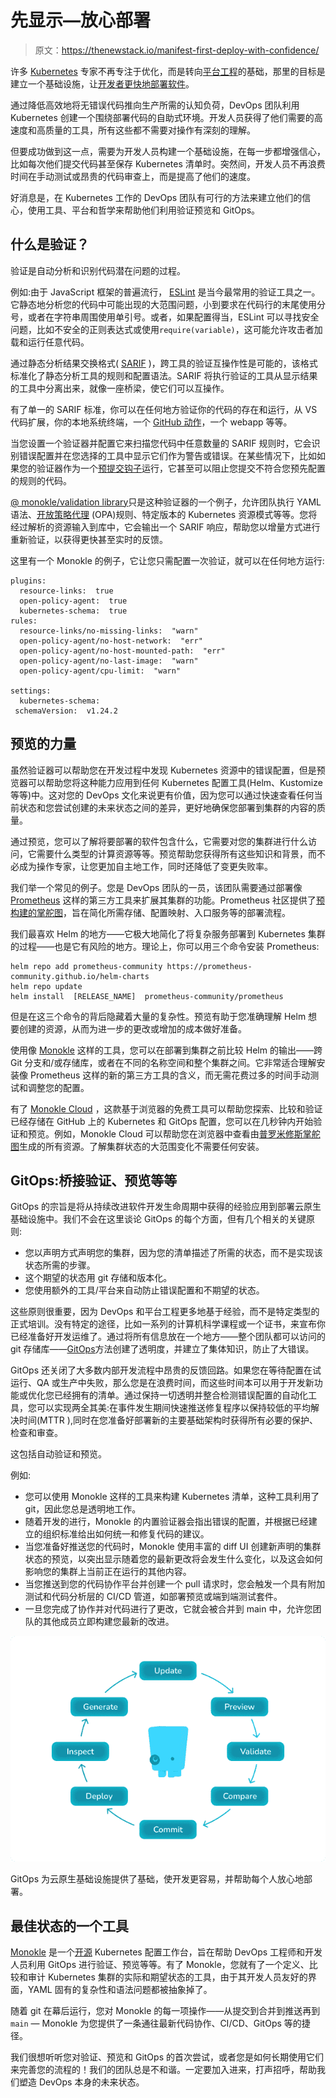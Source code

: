 # 先显示—放心部署

> 原文：<https://thenewstack.io/manifest-first-deploy-with-confidence/>

许多 [Kubernetes](https://thenewstack.io/category/kubernetes/) 专家不再专注于优化，而是转向[平台工程](https://thenewstack.io/platform-engineering-what-is-it-and-who-does-it/)的基础，那里的目标是建立一个基础设施，让[开发者更快地部署软件](https://thenewstack.io/category/development/)。

通过降低高效地将无错误代码推向生产所需的认知负荷，DevOps 团队利用 Kubernetes 创建一个围绕部署代码的自助式环境。开发人员获得了他们需要的高速度和高质量的工具，所有这些都不需要对操作有深刻的理解。

但要成功做到这一点，需要为开发人员构建一个基础设施，在每一步都增强信心，比如每次他们提交代码甚至保存 Kubernetes 清单时。突然间，开发人员不再浪费时间在手动测试或昂贵的代码审查上，而是提高了他们的速度。

好消息是，在 Kubernetes 工作的 DevOps 团队有可行的方法来建立他们的信心，使用工具、平台和哲学来帮助他们利用验证预览和 GitOps。

## 什么是验证？

验证是自动分析和识别代码潜在问题的过程。

例如:由于 JavaScript 框架的普遍流行， [ESLint](https://eslint.org/) 是当今最常用的验证工具之一。它静态地分析您的代码中可能出现的大范围问题，小到要求在代码行的末尾使用分号，或者在字符串周围使用单引号。或者，如果配置得当，ESLint 可以寻找安全问题，比如不安全的正则表达式或使用`require(variable)`，这可能允许攻击者加载和运行任意代码。

通过静态分析结果交换格式( [SARIF](https://docs.oasis-open.org/sarif/sarif/v2.1.0/cs01/sarif-v2.1.0-cs01.html) )，跨工具的验证互操作性是可能的，该格式标准化了静态分析工具的规则和配置语法。SARIF 将执行验证的工具从显示结果的工具中分离出来，就像一座桥梁，使它们可以互操作。

有了单一的 SARIF 标准，你可以在任何地方验证你的代码的存在和运行，从 VS 代码扩展，你的本地系统终端，一个 [GitHub 动作](https://thenewstack.io/the-missing-part-of-github-actions-workflows-monitoring/)，一个 webapp 等等。

当您设置一个验证器并配置它来扫描您代码中任意数量的 SARIF 规则时，它会识别错误配置并在您选择的工具中显示它们作为警告或错误。在某些情况下，比如如果您的验证器作为一个[预提交钩子](https://monokle.io/blog/advanced-git)运行，它甚至可以阻止您提交不符合您预先配置的规则的代码。

[@ monokle/validation library](https://github.com/kubeshop/monokle-core/tree/main/packages/validation#readme)只是这种验证器的一个例子，允许团队执行 YAML 语法、[开放策略代理](https://thenewstack.io/open-policy-agent-the-top-5-kubernetes-admission-control-policies/) (OPA)规则、特定版本的 Kubernetes 资源模式等等。您将经过解析的资源输入到库中，它会输出一个 SARIF 响应，帮助您以增量方式进行重新验证，以获得更快甚至实时的反馈。

这里有一个 Monokle 的例子，它让您只需配置一次验证，就可以在任何地方运行:

```
plugins:
  resource-links:  true
  open-policy-agent:  true
  kubernetes-schema:  true
rules:
  resource-links/no-missing-links:  "warn"
  open-policy-agent/no-host-network:  "err"
  open-policy-agent/no-host-mounted-path:  "err"
  open-policy-agent/no-last-image:  "warn"
  open-policy-agent/cpu-limit:  "warn"

settings:
  kubernetes-schema:
 schemaVersion:  v1.24.2

```

## 预览的力量

虽然验证器可以帮助您在开发过程中发现 Kubernetes 资源中的错误配置，但是预览器可以帮助您将这种能力应用到任何 Kubernetes 配置工具(Helm、Kustomize 等等)中。这对您的 DevOps 文化来说更有价值，因为您可以通过快速查看任何当前状态和您尝试创建的未来状态之间的差异，更好地确保您部署到集群的内容的质量。

通过预览，您可以了解将要部署的软件包含什么，它需要对您的集群进行什么访问，它需要什么类型的计算资源等等。预览帮助您获得所有这些知识和背景，而不必成为操作专家，让您更加自主地工作，同时还降低了变更失败率。

我们举一个常见的例子。您是 DevOps 团队的一员，该团队需要通过部署像 [Prometheus](https://prometheus.io/) 这样的第三方工具来扩展其集群的功能。Prometheus 社区提供了[预构建的掌舵图](https://artifacthub.io/packages/helm/prometheus-community/prometheus)，旨在简化所需存储、配置映射、入口服务等的部署流程。

我们最喜欢 Helm 的地方——它极大地简化了将复杂服务部署到 Kubernetes 集群的过程——也是它有风险的地方。理论上，你可以用三个命令安装 Prometheus:

```
helm repo add prometheus-community https://prometheus-community.github.io/helm-charts
helm repo update
helm install  [RELEASE_NAME]  prometheus-community/prometheus

```

但是在这三个命令的背后隐藏着大量的复杂性。预览有助于您准确理解 Helm 想要创建的资源，从而为进一步的更改或增加的成本做好准备。

使用像 [Monokle](http://monokle.io/) 这样的工具，您可以在部署到集群之前比较 Helm 的输出——跨 Git 分支和/或存储库，或者在不同的名称空间和整个集群之间。它非常适合理解安装像 Prometheus 这样的新的第三方工具的含义，而无需花费过多的时间手动测试和调整您的配置。

有了 [Monokle Cloud](https://app.monokle.com/) ，这款基于浏览器的免费工具可以帮助您探索、比较和验证已经存储在 GitHub 上的 Kubernetes 和 GitOps 配置，您可以在几秒钟内开始验证和预览。例如，Monokle Cloud 可以帮助您在浏览器中查看由[普罗米修斯掌舵图](https://app.monokle.com/explore/github/prometheus-community/helm-charts/branch/main?view=helm&pt=1&pf=charts%2Fprometheus%2Fvalues.yaml&f=charts%2Fprometheus%2Fvalues.yaml)生成的所有资源。了解集群状态的大范围变化不需要任何安装。

## GitOps:桥接验证、预览等等

GitOps 的宗旨是将从持续改进软件开发生命周期中获得的经验应用到部署云原生基础设施中。我们不会在这里谈论 GitOps 的每个方面，但有几个相关的关键原则:

*   您以声明方式声明您的集群，因为您的清单描述了所需的状态，而不是实现该状态所需的步骤。
*   这个期望的状态用 git 存储和版本化。
*   您使用额外的工具/平台来自动防止错误配置和不期望的状态。

这些原则很重要，因为 DevOps 和平台工程更多地基于经验，而不是特定类型的正式培训。没有特定的途径，比如一系列的计算机科学课程或一个证书，来宣布你已经准备好开发运维了。通过将所有信息放在一个地方——整个团队都可以访问的 git 存储库——[GitOps](https://thenewstack.io/comparing-infrastructure-as-code-and-gitops-for-platform-teams/)方法创建了透明度，并建立了集体知识，防止了大错误。

GitOps 还关闭了大多数内部开发流程中昂贵的反馈回路。如果您在等待配置在试运行、QA 或生产中失败，那么您是在浪费时间，而这些时间本可以用于开发新功能或优化您已经拥有的清单。通过保持一切透明并整合检测错误配置的自动化工具，您可以实现两全其美:在事件发生期间快速推送修复程序以保持较低的平均解决时间(MTTR ),同时在您准备好部署新的主要基础架构时获得所有必要的保护、检查和审查。

这包括自动验证和预览。

例如:

*   您可以使用 Monokle 这样的工具来构建 Kubernetes 清单，这种工具利用了 git，因此您总是透明地工作。
*   随着开发的进行，Monokle 的内置验证器会指出错误的配置，并根据已经建立的组织标准给出如何统一和修复代码的建议。
*   当您准备好推送您的代码时，Monokle 使用丰富的 diff UI 创建新声明的集群状态的预览，以突出显示随着您的最新更改将会发生什么变化，以及这会如何影响您的集群上当前正在运行的其他内容。
*   当您推送到您的代码协作平台并创建一个 pull 请求时，您会触发一个具有附加测试和代码分析层的 CI/CD 管道，如部署预览或端到端测试套件。
*   一旦您完成了协作并对代码进行了更改，它就会被合并到 main 中，允许您团队的其他成员立即构建您最新的改进。

![](img/1c3c7340c8f96d5d3c7a4d7ec86f4dbe.png)

GitOps 为云原生基础设施提供了基础，使开发更容易，并帮助每个人放心地部署。

## 最佳状态的一个工具

[Monokle](http://monokle.io/) 是一个[开源](https://github.com/kubeshop) Kubernetes 配置工作台，旨在帮助 DevOps 工程师和开发人员利用 GitOps 进行验证、预览等等。有了 Monokle，您就有了一个定义、比较和审计 Kubernetes 集群的实际和期望状态的工具，由于其开发人员友好的界面，YAML 固有的复杂性和语法问题都被抽象掉了。

随着 git 在幕后运行，您对 Monokle 的每一项操作——从提交到合并到推送再到`main` — Monokle 为您提供了一条通往最新代码协作、CI/CD、GitOps 等的捷径。

我们很想听听您对验证、预览和 GitOps 的首次尝试，或者您是如何长期使用它们来完善您的流程的！我们的团队总是不和谐。一定要加入进来，打声招呼，帮助我们塑造 DevOps 本身的未来状态。

<svg xmlns:xlink="http://www.w3.org/1999/xlink" viewBox="0 0 68 31" version="1.1"><title>Group</title> <desc>Created with Sketch.</desc></svg>